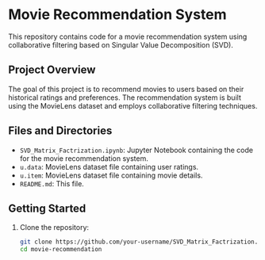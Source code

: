 # Movie Recommendation System

This repository contains code for a movie recommendation system using collaborative filtering based on Singular Value Decomposition (SVD).

## Project Overview

The goal of this project is to recommend movies to users based on their historical ratings and preferences. The recommendation system is built using the MovieLens dataset and employs collaborative filtering techniques.

## Files and Directories

- `SVD_Matrix_Factrization.ipynb`: Jupyter Notebook containing the code for the movie recommendation system.
- `u.data`: MovieLens dataset file containing user ratings.
- `u.item`: MovieLens dataset file containing movie details.
- `README.md`: This file.

## Getting Started

1. Clone the repository:

   ```bash
   git clone https://github.com/your-username/SVD_Matrix_Factrization.git
   cd movie-recommendation

